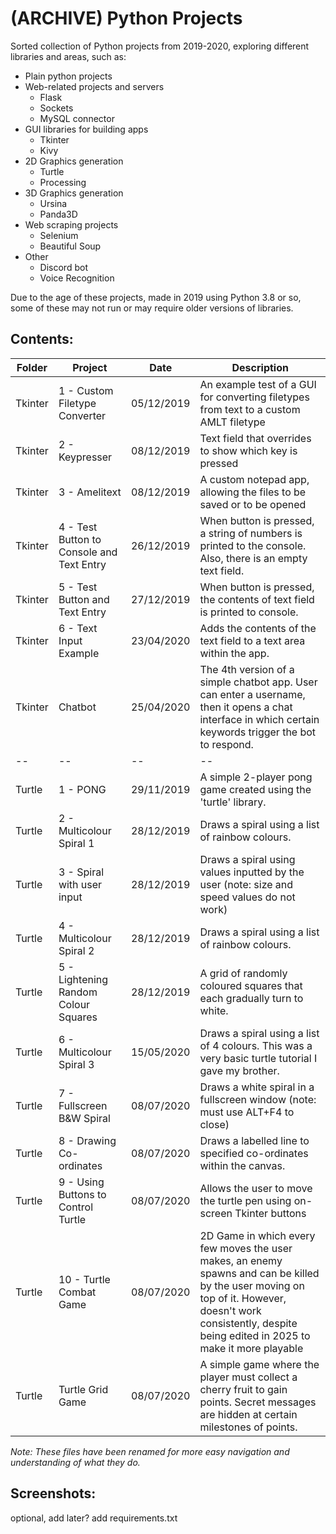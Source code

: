 # (ARCHIVE) Python Projects
Sorted collection of Python projects from 2019-2020, exploring different libraries and areas, such as:
- Plain python projects
- Web-related projects and servers
   - Flask
   - Sockets
   - MySQL connector
- GUI libraries for building apps
    - Tkinter
    - Kivy 
- 2D Graphics generation
    - Turtle
    - Processing
- 3D Graphics generation
    - Ursina
    - Panda3D
- Web scraping projects
	- Selenium
	- Beautiful Soup
- Other
	- Discord bot
	- Voice Recognition

Due to the age of these projects, made in 2019 using Python 3.8 or so, some of these may not run or may require older versions of libraries.

## Contents:
| **Folder** | **Project** | **Date** | **Description** |
|--|--|--|--|
| Tkinter | 1 - Custom Filetype Converter | 05/12/2019 | An example test of a GUI for converting filetypes from text to a custom AMLT filetype |
| Tkinter | 2 - Keypresser | 08/12/2019 | Text field that overrides to show which key is pressed |
| Tkinter | 3 - Amelitext | 08/12/2019 | A custom notepad app, allowing the files to be saved or to be opened |
| Tkinter | 4 - Test Button to Console and Text Entry | 26/12/2019 | When button is pressed, a string of numbers is printed to the console. Also, there is an empty text field. |
| Tkinter | 5 - Test Button and Text Entry | 27/12/2019 | When button is pressed, the contents of text field is printed to console. |
| Tkinter | 6 - Text Input Example | 23/04/2020 | Adds the contents of the text field to a text area within the app. |
| Tkinter | Chatbot | 25/04/2020 | The 4th version of a simple chatbot app. User can enter a username, then it opens a chat interface in which certain keywords trigger the bot to respond. |
|--|--|--|--|
| Turtle | 1 - PONG | 29/11/2019 | A simple 2-player pong game created using the 'turtle' library. |
| Turtle | 2 - Multicolour Spiral 1 | 28/12/2019 | Draws a spiral using a list of rainbow colours. |
| Turtle | 3 - Spiral with user input | 28/12/2019 | Draws a spiral using values inputted by the user (note: size and speed values do not work) |
| Turtle | 4 - Multicolour Spiral 2 | 28/12/2019 | Draws a spiral using a list of rainbow colours. |
| Turtle | 5 - Lightening Random Colour Squares | 28/12/2019 | A grid of randomly coloured squares that each gradually turn to white. |
| Turtle | 6 - Multicolour Spiral 3 | 15/05/2020 | Draws a spiral using a list of 4 colours. This was a very basic turtle tutorial I gave my brother. |
| Turtle | 7 - Fullscreen B&W Spiral | 08/07/2020 | Draws a white spiral in a fullscreen window (note: must use ALT+F4 to close) |
| Turtle | 8 - Drawing Co-ordinates | 08/07/2020 | Draws a labelled line to specified co-ordinates within the canvas. |
| Turtle | 9 - Using Buttons to Control Turtle | 08/07/2020 | Allows the user to move the turtle pen using on-screen Tkinter buttons |
| Turtle | 10 - Turtle Combat Game | 08/07/2020 | 2D Game in which every few moves the user makes, an enemy spawns and can be killed by the user moving on top of it. However, doesn't work consistently, despite being edited in 2025 to make it more playable |
| Turtle | Turtle Grid Game | 08/07/2020 | A simple game where the player must collect a cherry fruit to gain points. Secret messages are hidden at certain milestones of points. |


*Note: These files have been renamed for more easy navigation and understanding of what they do.*

## Screenshots:
optional, add later?
add requirements.txt


